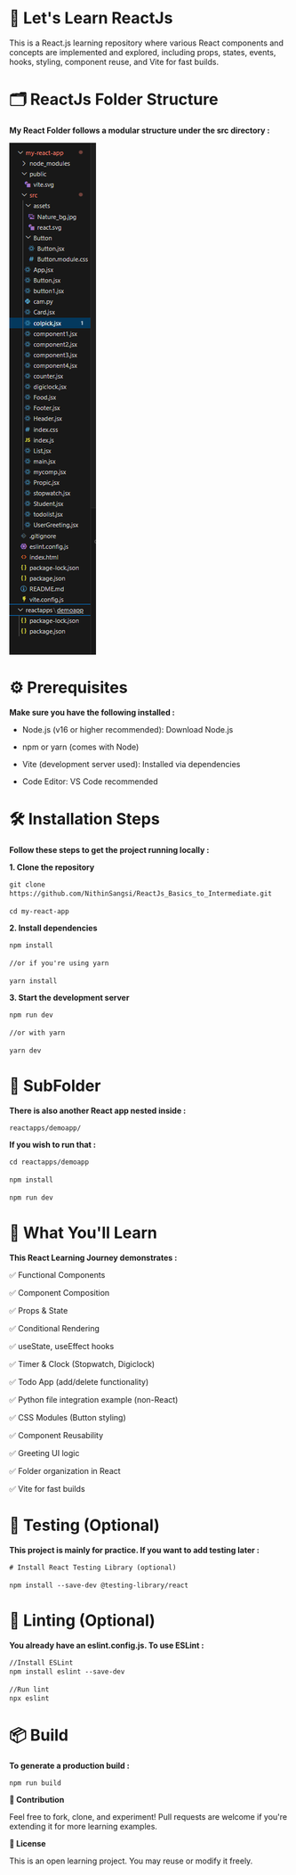 # 📘 Let's Learn ReactJs

This is a React.js learning repository where various React components and concepts are implemented and explored, 
including props, states, events, hooks, styling, component reuse, and Vite for fast builds.

# 🗂️ ReactJs Folder Structure

**My React Folder follows a modular structure under the **src** directory :**

![image alt](https://github.com/NithinSangsi/ReactJs_Basics_to_Intermediate/blob/00b11a8d608e48a064d6eaf027e23e6393ddbde7/ReactJs%20Folder%20Structure.png)

# ⚙️ Prerequisites

**Make sure you have the following installed :**

* Node.js (v16 or higher recommended): Download Node.js

* npm or yarn (comes with Node)

* Vite (development server used): Installed via dependencies

* Code Editor: VS Code recommended
  

# 🛠️ Installation Steps

**Follow these steps to get the project running locally :**

**1. Clone the repository**

    git clone https://github.com/NithinSangsi/ReactJs_Basics_to_Intermediate.git

    cd my-react-app

**2. Install dependencies**

    npm install

    //or if you're using yarn
   
    yarn install

**3. Start the development server**

    npm run dev

    //or with yarn
   
    yarn dev

# 📁 SubFolder

**There is also another React app nested inside :**

    reactapps/demoapp/
    
**If you wish to run that :**

    cd reactapps/demoapp
    
    npm install
    
    npm run dev

# 🚀 What You'll Learn

**This React Learning Journey demonstrates :**

  ✅ Functional Components

  ✅ Component Composition

  ✅ Props & State

  ✅ Conditional Rendering

  ✅ useState, useEffect hooks

  ✅ Timer & Clock (Stopwatch, Digiclock)

  ✅ Todo App (add/delete functionality)

  ✅ Python file integration example (non-React)

  ✅ CSS Modules (Button styling)

  ✅ Component Reusability

  ✅ Greeting UI logic

  ✅ Folder organization in React

  ✅ Vite for fast builds
  

# 🧪 Testing (Optional)

**This project is mainly for practice. If you want to add testing later :**

    # Install React Testing Library (optional)
    
    npm install --save-dev @testing-library/react
    
# 🧹 Linting (Optional)

**You already have an eslint.config.js. To use ESLint :**

    //Install ESLint
    npm install eslint --save-dev

    //Run lint
    npx eslint 

# 📦 Build

**To generate a production build :**

    npm run build
    
**🤝 Contribution**

Feel free to fork, clone, and experiment! Pull requests are welcome if you're extending it for more learning examples.

**📄 License**

This is an open learning project. You may reuse or modify it freely.
